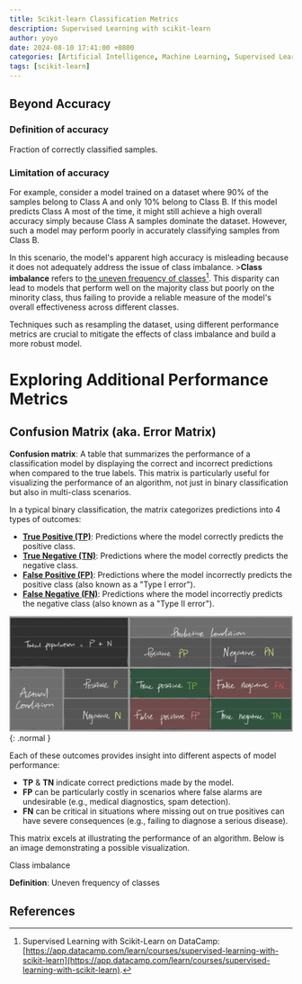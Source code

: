 ```yaml
---
title: Scikit-learn Classification Metrics
description: Supervised Learning with scikit-learn
author: yoyo
date: 2024-08-10 17:41:00 +0800
categories: [Artificial Intelligence, Machine Learning, Supervised Learning with scikit-learn]
tags: [scikit-learn]
---
```


## Beyond Accuracy

### Definition of accuracy

Fraction of correctly classified samples.

### Limitation of accuracy

For example, consider a model trained on a dataset where 90% of the samples belong to Class A and only 10% belong to Class B. If this model predicts Class A most of the time, it might still achieve a high overall accuracy simply because Class A samples dominate the dataset. However, such a model may perform poorly in accurately classifying samples from Class B.

In this scenario, the model's apparent high accuracy is misleading because it does not adequately address the issue of class imbalance. >**Class imbalance** refers to <ins>the uneven frequency of classes</ins>[^datacamp]. This disparity can lead to models that perform well on the majority class but poorly on the minority class, thus failing to provide a reliable measure of the model's overall effectiveness across different classes.

 Techniques such as resampling the dataset, using different performance metrics are crucial to mitigate the effects of class imbalance and build a more robust model.

# Exploring Additional Performance Metrics

## Confusion Matrix (aka. Error Matrix)

**Confusion matrix**: A table that summarizes the performance of a classification model by displaying the correct and incorrect predictions when compared to the true labels. This matrix is particularly useful for visualizing the performance of an algorithm, not just in binary classification but also in multi-class scenarios.

In a typical binary classification, the matrix categorizes predictions into 4 types of outcomes:
  - **<ins>True Positive (TP)</ins>**: Predictions where the model correctly predicts the positive class.
  - **<ins>True Negative (TN)</ins>**: Predictions where the model correctly predicts the negative class.
  - **<ins>False Positive (FP)</ins>**: Predictions where the model incorrectly predicts the positive class (also known as a "Type I error").
  - **<ins>False Negative (FN)</ins>**: Predictions where the model incorrectly predicts the negative class (also known as a "Type II error").

![Desktop View](/assets/image/AI/machine-learning/classification-metrics/confusion-matrix-1.jpeg){: .normal }

Each of these outcomes provides insight into different aspects of model performance:
- **TP** & **TN** indicate correct predictions made by the model.
- **FP** can be particularly costly in scenarios where false alarms are undesirable (e.g., medical diagnostics, spam detection).
- **FN** can be critical in situations where missing out on true positives can have severe consequences (e.g., failing to diagnose a serious disease).

This matrix excels at illustrating the performance of an algorithm. Below is an image demonstrating a possible visualization.







Class imbalance

**Definition**: Uneven frequency of classes

## 


## References

[^datacamp]: Supervised Learning with Scikit-Learn on DataCamp: [https://app.datacamp.com/learn/courses/supervised-learning-with-scikit-learn](https://app.datacamp.com/learn/courses/supervised-learning-with-scikit-learn).



